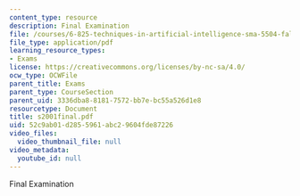 ```yaml
---
content_type: resource
description: Final Examination
file: /courses/6-825-techniques-in-artificial-intelligence-sma-5504-fall-2002/52c9ab01d2855961abc29604fde87226_s2001final.pdf
file_type: application/pdf
learning_resource_types:
- Exams
license: https://creativecommons.org/licenses/by-nc-sa/4.0/
ocw_type: OCWFile
parent_title: Exams
parent_type: CourseSection
parent_uid: 3336dba8-8181-7572-bb7e-bc55a526d1e8
resourcetype: Document
title: s2001final.pdf
uid: 52c9ab01-d285-5961-abc2-9604fde87226
video_files:
  video_thumbnail_file: null
video_metadata:
  youtube_id: null
---
```

Final Examination